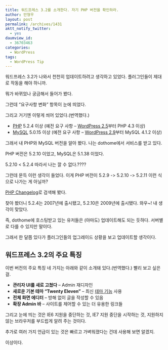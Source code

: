 ```yaml
---
title: 워드프레스 3.2를 소개한다. 자기 PHP 버전을 확인하라.
author: 안형우
layout: post
permalink: /archives/1431
aktt_notify_twitter:
  - yes
daumview_id:
  - 36703463
categories:
  - WordPress
tags:
  - WordPress Tip
---
```

워드프레스 3.2가 나와서 천천히 업데이트하려고 생각하고 있었다. 플러그인들이 제대로 작동을 해야 하니까.

뭐가 바뀌었나 궁금해서 들어가 봤다.

그런데 &#8220;요구사항 변화&#8221; 항목이 눈에 띄었다.

그리고 거기엔 이렇게 씌어 있었다.(번역했다.)

*   [PHP][1] 5.2.4 이상 (예전 요구 사항 &#8211; [WordPress 2.5][2]부터 PHP 4.3 이상)
*   [MySQL][3] 5.0.15 이상 (예전 요구 사항 &#8211; [WordPress 2.9][4]부터 MySQL 4.1.2 이상)

그래서 내 PHP와 MySQL 버전을 알아 봤다. 나는 dothome에서 서비스를 받고 있다.

PHP 버전은 5.2.10 이었고, MySQL은 5.1.38 이었다.

5.2.10 < 5.2.4 따라서 나는 깔 수 없다.????

그런데 문득 이런 생각이 들었다. 이게 PHP 버전이 5.2.9 -> 5.2.10 -> 5.2.11 이런 식으로 나가는 게 아닐까?

[PHP Changelog][5]로 검색해 봤다.

찾아 봤더니 5.2.4는 2007년에 출시됐고, 5.2.10은 2009년에 출시됐다. 와우~! 내 생각이 맞았다.

즉, dothome에 호스팅받고 있는 유저들은 (아마도) 업데이트해도 되는 듯하다. 서버별로 다를 수 있지만 말이다.

그래서 한 달쯤 있다가 플러그인들의 업그레이드 상황을 보고 업데이트할 생각이다.

## 워드프레스 3.2의 주요 특징

이번 버전의 주요 특징 네 가지는 아래와 같이 소개돼 있다.(번역했다.) 빨리 보고 싶은걸.

*   **관리자 UI를 새로 고쳤다** &#8211; Admin 재디자인
*   **새로운 기본 테마 &#8220;Twenty Eleven&#8221;** &#8211; 최신 [테마 기능][6] 사용
*   **전체 화면 에디터** &#8211; 방해 없이 글을 작성할 수 있음
*   **확장 Admin 바** &#8211; 사이트를 제어할 수 있는 더 유용한 링크들

그리고 눈에 띄는 것은 IE6 지원을 중단하는 것, IE7 지원 중단을 시작하는 것, 지원하지 않는 브라우저를 부드럽게 알려 주는 것이다.

추가로 여러 가지 언급이 있는 것은 빠르고 가벼워졌다는 건데 사용해 보면 알겠지.

이상이다.

&nbsp;

 [1]: http://codex.wordpress.org/Glossary#PHP "Glossary"
 [2]: http://codex.wordpress.org/Version_2.5 "Version 2.5"
 [3]: http://codex.wordpress.org/Glossary#MySQL "Glossary"
 [4]: http://codex.wordpress.org/Version_2.9 "Version 2.9"
 [5]: http://php.net/ChangeLog-5.php
 [6]: http://codex.wordpress.org/Theme_Features "Theme Features"